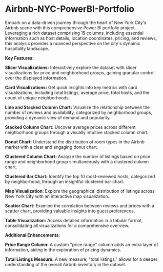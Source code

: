 # Airbnb-NYC-PowerBI-Portfolio

Embark on a data-driven journey through the heart of New York City's Airbnb scene with this comprehensive Power BI portfolio project. Leveraging a rich dataset comprising 15 columns, including essential information such as host details, location coordinates, pricing, and reviews, this analysis provides a nuanced perspective on the city's dynamic hospitality landscape.

**Key Features:**

**Slicer Visualizations:** Interactively explore the dataset with slicer visualizations for price and neighborhood groups, gaining granular control over the displayed information.

**Card Visualizations:** Get quick insights into key metrics with card visualizations, including total listings, average price, total hosts, and the count of unique neighborhoods.

**Line and Stacked Column Chart:** Visualize the relationship between the number of reviews and availability, categorized by neighborhood groups, providing a dynamic view of demand and popularity.

**Stacked Column Chart:** Uncover average prices across different neighborhood groups through a visually intuitive stacked column chart.

**Donut Chart:** Understand the distribution of room types in the Airbnb market with a clear and engaging donut chart.

**Clustered Column Chart:** Analyze the number of listings based on price range and neighborhood group simultaneously with a clustered column chart.

**Clustered Bar Chart:** Identify the top 10 most-reviewed hosts, categorized by neighborhood, through an insightful clustered bar chart.

**Map Visualization:** Explore the geographical distribution of listings across New York City with an interactive map visualization.

**Scatter Chart:** Examine the correlation between reviews and prices with a scatter chart, providing valuable insights into guest preferences.

**Table Visualization:** Access detailed information in a tabular format, consolidating all visualizations for a comprehensive overview.

**Additional Enhancements:**

**Price Range Column:** A custom "price range" column adds an extra layer of information, aiding in the exploration of pricing dynamics.

**Total Listings Measure:** A new measure, "total listings," allows for a deeper understanding of the overall Airbnb inventory in the dataset.
